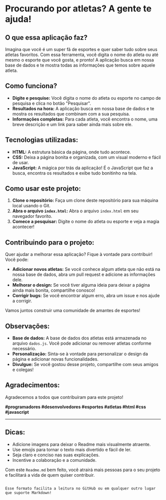 
# Procurando por atletas? A gente te ajuda! 

## O que essa aplicação faz?

Imagina que você é um super fã de esportes e quer saber tudo sobre seus atletas favoritos. Com essa ferramenta, você digita o nome do atleta ou até mesmo o esporte que você gosta, e pronto! A aplicação busca em nossa base de dados e te mostra todas as informações que temos sobre aquele atleta.

## Como funciona?

- **Digite e pesquise:** Você digita o nome do atleta ou esporte no campo de pesquisa e clica no botão "Pesquisar".
- **Resultados na hora:** A aplicação busca em nossa base de dados e te mostra os resultados que combinam com a sua pesquisa.
- **Informações completas:** Para cada atleta, você encontra o nome, uma breve descrição e um link para saber ainda mais sobre ele.

## Tecnologias utilizadas:

- **HTML:** A estrutura básica da página, onde tudo acontece.
- **CSS:** Deixa a página bonita e organizada, com um visual moderno e fácil de usar.
- **JavaScript:** A mágica por trás da aplicação! É o JavaScript que faz a busca, encontra os resultados e exibe tudo bonitinho na tela.

## Como usar este projeto:

1. **Clone o repositório:** Faça um clone deste repositório para sua máquina local usando o Git.
2. **Abra o arquivo `index.html`:** Abra o arquivo `index.html` em seu navegador favorito.
3. **Comece a pesquisar:** Digite o nome do atleta ou esporte e veja a magia acontecer!

## Contribuindo para o projeto:

Quer ajudar a melhorar essa aplicação? Fique à vontade para contribuir! Você pode:

- **Adicionar novos atletas:** Se você conhece algum atleta que não está na nossa base de dados, abra um pull request e adicione as informações dele.
- **Melhorar o design:** Se você tiver alguma ideia para deixar a página ainda mais bonita, compartilhe conosco!
- **Corrigir bugs:** Se você encontrar algum erro, abra um issue e nos ajude a corrigir.

Vamos juntos construir uma comunidade de amantes de esportes!

## Observações:

- **Base de dados:** A base de dados dos atletas está armazenada no arquivo `dados.js`. Você pode adicionar ou remover atletas conforme necessário.
- **Personalização:** Sinta-se à vontade para personalizar o design da página e adicionar novas funcionalidades.
- **Divulgue:** Se você gostou desse projeto, compartilhe com seus amigos e colegas!

## Agradecimentos:

Agradecemos a todos que contribuíram para este projeto! 

**#programadores #desenvolvedores #esportes #atletas #html #css #javascript**

---

## Dicas:

- Adicione imagens para deixar o Readme mais visualmente atraente.
- Use emojis para tornar o texto mais divertido e fácil de ler.
- Seja claro e conciso nas suas explicações.
- Incentive a colaboração e a comunidade.

Com este `Readme.md` bem feito, você atrairá mais pessoas para o seu projeto e facilitará a vida de quem quiser contribuir.
```

Esse formato facilita a leitura no GitHub ou em qualquer outro lugar que suporte Markdown!
